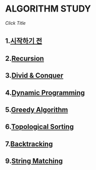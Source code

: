 # ALGORITHM STUDY 
###### Click Title
## 1.[시작하기 전](https://github.com/rim0621/Algorithm-study/tree/master/1.begin)
## 2.[Recursion](https://github.com/rim0621/Algorithm-study/tree/master/2.Recursion)
## 3.[Divid & Conquer](https://github.com/rim0621/Algorithm-study/tree/master/3.Divid%26Conquer)
## 4.[Dynamic Programming](https://github.com/rim0621/Algorithm-study/tree/master/4.DynamicProgramming)
## 5.[Greedy Algorithm](https://github.com/rim0621/Algorithm-study/tree/master/5.Greedy)
## 6.[Topological Sorting](https://github.com/rim0621/Algorithm-study/tree/master/6.topological%20sorting)
## 7.[Backtracking](https://github.com/rim0621/Algorithm-study/tree/master/7.Backtracking)
## 9.[String Matching](https://github.com/rim0621/Algorithm-study/tree/master/9.StringMatch)
